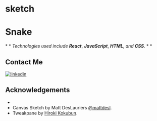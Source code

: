 # sketch
# Snake
\* *  *Technologies used include* ***React***, ***JavaScript***, ***HTML***, *and* ***CSS***. * * 

<!-- [<img width="900px" src="public/images/screenshot.png"/>](https://nokia-snake-jupiter-desphy.vercel.app/) -->

<!--
  [<img width="800px" src="public/images/ScrShotFiltered.png"/>](https://nokia-snake-jupiter-desphy.vercel.app/snake1)
-->

## Contact Me
<!-- [![portfolio](https://img.shields.io/badge/my_portfolio-000?style=for-the-badge&logo=ko-fi&logoColor=white)](https://nokia-snake-jupiter-desphy.vercel.app/) -->

[![linkedin](https://img.shields.io/badge/linkedin-0A66C2?style=for-the-badge&logo=linkedin&logoColor=white)](https://www.linkedin.com/in/jupiterdesphy/)

## Acknowledgements
 - 
 - Canvas Sketch by Matt DesLauriers [@mattdesl](https://github.com/mattdesl/canvas-sketch).
 - Tweakpane by [Hiroki Kokubun](https://github.com/cocopon/tweakpane).